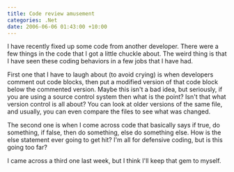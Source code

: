 ```yaml
---
title: Code review amusement
categories: .Net
date: 2006-06-06 01:43:00 +10:00
---
```


 I have recently fixed up some code from another developer. There were a few things in the code that I got a little chuckle about. The weird thing is that I have seen these coding behaviors in a few jobs that I have had. 

 First one that I have to laugh about (to avoid crying) is when developers comment out code blocks, then put a modified version of that code block below the commented version. Maybe this isn't a bad idea, but seriously, if you are using a source control system then what is the point? Isn't that what version control is all about? You can look at older versions of the same file, and usually, you can even compare the files to see what was changed. 

 The second one is when I come across code that basically says if true, do something, if false, then do something, else do something else. How is the else statement ever going to get hit? I'm all for defensive coding, but is this going too far? 

 I came across a third one last week, but I think I'll keep that gem to myself. 


